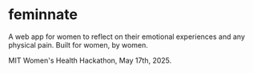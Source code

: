 # feminnate

A web app for women to reflect on their emotional experiences and any physical pain. Built for women, by women. 

MIT Women's Health Hackathon, May 17th, 2025. 
